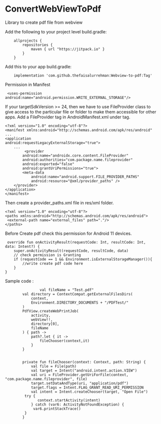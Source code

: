 # ConvertWebViewToPdf
Library to create pdf file from webview

Add the following to your project level build.gradle:

        allprojects {	
	        repositories {
		        maven { url "https://jitpack.io" }
	        }
        }

Add this to your app build.gradle:

        implementation 'com.github.thefaisalurrehman:Webview-to-pdf:Tag'

Permission in Manifest

     <uses-permission android:name="android.permission.WRITE_EXTERNAL_STORAGE"/>

     
If your targetSdkVersion >= 24, then we have to use FileProvider class to give access to the particular file or folder to make them accessible for other apps. 
Add a FileProvider tag in AndroidManifest.xml under tag.

    <?xml version="1.0" encoding="utf-8"?>
    <manifest xmlns:android="http://schemas.android.com/apk/res/android"
    ...
    <application
    android:requestLegacyExternalStorage="true">
        ...
             <provider
            android:name="androidx.core.content.FileProvider"
            android:authorities="com.package.name.fileprovider"
            android:exported="false"
            android:grantUriPermissions="true">
            <meta-data
                android:name="android.support.FILE_PROVIDER_PATHS"
                android:resource="@xml/provider_paths" />
        </provider>
    </application>
    </manifest>
    

Then create a provider_paths.xml file in res/xml folder.

    <?xml version="1.0" encoding="utf-8"?>
    <paths xmlns:android="http://schemas.android.com/apk/res/android">
     <external-path name="external_files" path="."/>
    </paths>

Before Create pdf check this permission for Android 11 devices.
   
     override fun onActivityResult(requestCode: Int, resultCode: Int, data: Intent?) {
        super.onActivityResult(requestCode, resultCode, data)
	    // check permission is Granting
        if (requestCode == 1 && Environment.isExternalStorageManager()){
            //write create pdf code here
        }
    }
     



Sample code :
                
                    val fileName = "Test.pdf"
            val directory = ContextCompat.getExternalFilesDirs(
                context,
                Environment.DIRECTORY_DOCUMENTS + "/PDFTest/"
            )
            PdfView.createWebPrintJob(
                activity,
                webView!!,
                directory[0],
                fileName
            ) { path ->
                path?.let { it ->
                    fileChooser(context,it)
                }
            }


            private fun fileChooser(context: Context, path: String) {
                val file = File(path)
                val target = Intent("android.intent.action.VIEW")
                val uri = FileProvider.getUriForFile(context, "com.package.name.fileprovider", file)
                target.setDataAndType(uri, "application/pdf")
                target.flags = Intent.FLAG_GRANT_READ_URI_PERMISSION
                val intent = Intent.createChooser(target, "Open File")
             try {
                   context.startActivity(intent)
                } catch (var6: ActivityNotFoundException) {
                 var6.printStackTrace()
             }
            }




